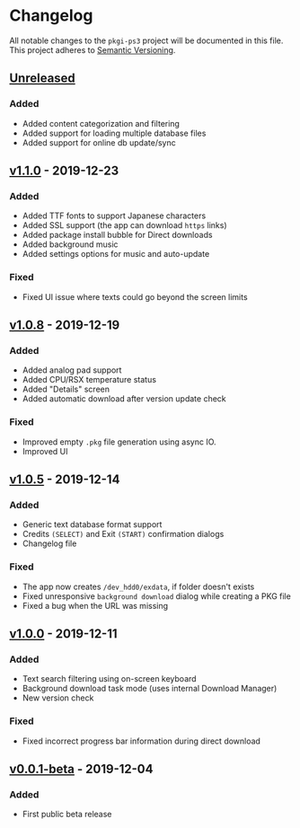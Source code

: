 # Changelog

All notable changes to the `pkgi-ps3` project will be documented in this file. This project adheres to [Semantic Versioning](https://semver.org/spec/v2.0.0.html).

## [Unreleased]()

### Added

* Added content categorization and filtering
* Added support for loading multiple database files
* Added support for online db update/sync

## [v1.1.0](https://github.com/bucanero/pkgi-ps3/releases/tag/v1.1.0) - 2019-12-23

### Added

* Added TTF fonts to support Japanese characters
* Added SSL support (the app can download `https` links)
* Added package install bubble for Direct downloads
* Added background music
* Added settings options for music and auto-update

### Fixed

* Fixed UI issue where texts could go beyond the screen limits

## [v1.0.8](https://github.com/bucanero/pkgi-ps3/releases/tag/v1.0.8) - 2019-12-19

### Added

* Added analog pad support
* Added CPU/RSX temperature status
* Added "Details" screen
* Added automatic download after version update check 

### Fixed

* Improved empty `.pkg` file generation using async IO.
* Improved UI

## [v1.0.5](https://github.com/bucanero/pkgi-ps3/releases/tag/v1.0.5) - 2019-12-14

### Added

* Generic text database format support
* Credits `(SELECT)` and Exit `(START)` confirmation dialogs
* Changelog file

### Fixed

* The app now creates `/dev_hdd0/exdata`, if folder doesn't exists
* Fixed unresponsive `background download` dialog while creating a PKG file
* Fixed a bug when the URL was missing

## [v1.0.0](https://github.com/bucanero/pkgi-ps3/releases/tag/v1.0.0) - 2019-12-11

### Added

* Text search filtering using on-screen keyboard
* Background download task mode (uses internal Download Manager)
* New version check

### Fixed

* Fixed incorrect progress bar information during direct download

## [v0.0.1-beta](https://github.com/bucanero/pkgi-ps3/releases/tag/v0.0.1-beta) - 2019-12-04

### Added

* First public beta release
